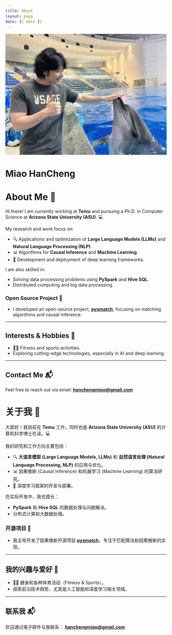```yaml
---
title: About
layout: page
date: {{ date }}
---
```


<img src="https://github.com/miaohancheng/picx-images-hosting/raw/master/pics/WechatIMG180.1hs92i5j7r.jpg" style="zoom:50%;" />

# Miao HanCheng



# About Me  👋

Hi there! I am currently working at **Temu** and pursuing a Ph.D. in Computer Science at **Arizona State University (ASU)**. 💻

My research and work focus on:

- 🔍 Applications and optimization of **Large Language Models (LLMs)** and **Natural Language Processing (NLP)**.
- 📊 Algorithms for **Causal Inference** and **Machine Learning**.
- 🚀 Development and deployment of deep learning frameworks.

I am also skilled in:

- Solving data processing problems using **PySpark** and **Hive SQL**.
- Distributed computing and big data processing.

### Open Source Project 🌟

- I developed an open-source project, [**pysmatch**](https://github.com/miaohancheng/pysmatch), focusing on matching algorithms and causal inference.

---

## Interests & Hobbies 🎯

- 🏋️‍♂️ Fitness and sports activities.
- Exploring cutting-edge technologies, especially in AI and deep learning.

---

## Contact Me 📬

Feel free to reach out via email:
**[hanchengmiao@gmail.com](mailto:hanchengmiao@gmail.com)**



# 关于我 👋

大家好！我目前在 **Temu** 工作，同时也是 **Arizona State University (ASU)** 的计算机科学博士在读。💻

我的研究和工作方向主要包括：
- 🔍 **大语言模型 (Large Language Models, LLMs)** 和 **自然语言处理 (Natural Language Processing, NLP)** 的应用与优化。
- 📊 因果推断 (Causal Inference) 和机器学习 (Machine Learning) 的算法研究。
- 🚀 深度学习框架的开发与部署。

在实际开发中，我也擅长：
- **PySpark** 和 **Hive SQL** 的数据处理与问题解决。
- 分布式计算和大数据处理。

### 开源项目 🌟
- 我主导开发了因果推断开源项目 [**pysmatch**](https://github.com/miaohancheng/pysmatch)，专注于匹配算法和因果推断的实现。

---

## 我的兴趣与爱好 🎯

- 🏋️‍♂️ 健身和各种体育活动（Fitness & Sports）。
- 探索前沿技术趋势，尤其是人工智能和深度学习相关领域。

---

## 联系我 📬

欢迎通过电子邮件与我联系：
**[hanchengmiao@gmail.com](mailto:hanchengmiao@gmail.com)**



